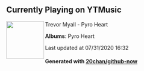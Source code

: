 ## Currently Playing on YTMusic

[<img align="left" width="100" src="https://lh3.googleusercontent.com/QYnAn8fg5EbOmqR54eTL1WHOSgTWZ9oFFsveqwGoxSQjz6Wj_9gOHhUZnL-l85AmUw_fppUncfsVuxc">](https://music.youtube.com/channel/UCUpUktxwm02NUjE8fUvICSg)

Trevor Myall - Pyro Heart

**Albums**: Pyro Heart

Last updated at 07/31/2020 16:32

#### Generated with [20chan/github-now](https://github.com/20chan/github-now)


<!--
**20chan/20chan** is a ✨ _special_ ✨ repository because its `README.md` (this file) appears on your GitHub profile.

Here are some ideas to get you started:

- 🔭 I’m currently working on ...
- 🌱 I’m currently learning ...
- 👯 I’m looking to collaborate on ...
- 🤔 I’m looking for help with ...
- 💬 Ask me about ...
- 📫 How to reach me: ...
- 😄 Pronouns: ...
- ⚡ Fun fact: ...
-->
